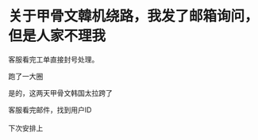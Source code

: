 # 关于甲骨文韓机绕路，我发了邮箱询问，但是人家不理我


客服看完工单直接封号处理。

跑了一大圈

是的，这两天甲骨文韩国太拉跨了

客服看完邮件，找到用户ID<br />
<br />
下次安排上
